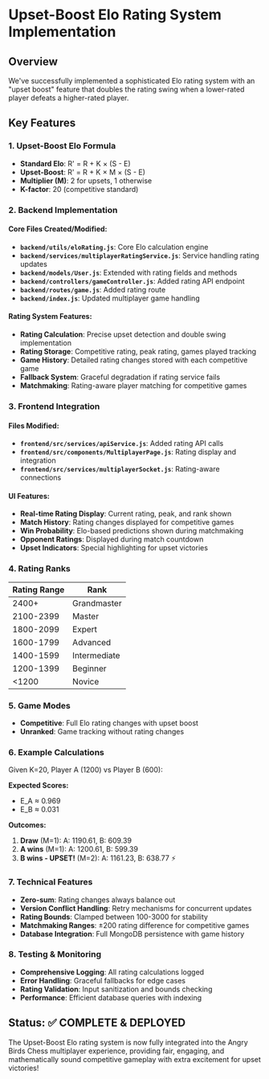 # Upset-Boost Elo Rating System Implementation

## Overview
We've successfully implemented a sophisticated Elo rating system with an "upset boost" feature that doubles the rating swing when a lower-rated player defeats a higher-rated player.

## Key Features

### 1. Upset-Boost Elo Formula
- **Standard Elo**: R' = R + K × (S - E)
- **Upset-Boost**: R' = R + K × M × (S - E)
- **Multiplier (M)**: 2 for upsets, 1 otherwise
- **K-factor**: 20 (competitive standard)

### 2. Backend Implementation

#### Core Files Created/Modified:
- **`backend/utils/eloRating.js`**: Core Elo calculation engine
- **`backend/services/multiplayerRatingService.js`**: Service handling rating updates
- **`backend/models/User.js`**: Extended with rating fields and methods
- **`backend/controllers/gameController.js`**: Added rating API endpoint
- **`backend/routes/game.js`**: Added rating route
- **`backend/index.js`**: Updated multiplayer game handling

#### Rating System Features:
- **Rating Calculation**: Precise upset detection and double swing implementation
- **Rating Storage**: Competitive rating, peak rating, games played tracking  
- **Game History**: Detailed rating changes stored with each competitive game
- **Fallback System**: Graceful degradation if rating service fails
- **Matchmaking**: Rating-aware player matching for competitive games

### 3. Frontend Integration

#### Files Modified:
- **`frontend/src/services/apiService.js`**: Added rating API calls
- **`frontend/src/components/MultiplayerPage.js`**: Rating display and integration
- **`frontend/src/services/multiplayerSocket.js`**: Rating-aware connections

#### UI Features:
- **Real-time Rating Display**: Current rating, peak, and rank shown
- **Match History**: Rating changes displayed for competitive games
- **Win Probability**: Elo-based predictions shown during matchmaking
- **Opponent Ratings**: Displayed during match countdown
- **Upset Indicators**: Special highlighting for upset victories

### 4. Rating Ranks
| Rating Range | Rank |
|--------------|------|
| 2400+ | Grandmaster |
| 2100-2399 | Master |
| 1800-2099 | Expert |
| 1600-1799 | Advanced |
| 1400-1599 | Intermediate |
| 1200-1399 | Beginner |
| <1200 | Novice |

### 5. Game Modes
- **Competitive**: Full Elo rating changes with upset boost
- **Unranked**: Game tracking without rating changes

### 6. Example Calculations

Given K=20, Player A (1200) vs Player B (600):

**Expected Scores:**
- E_A ≈ 0.969
- E_B ≈ 0.031

**Outcomes:**
1. **Draw** (M=1): A: 1190.61, B: 609.39
2. **A wins** (M=1): A: 1200.61, B: 599.39  
3. **B wins - UPSET!** (M=2): A: 1161.23, B: 638.77 ⚡

### 7. Technical Features
- **Zero-sum**: Rating changes always balance out
- **Version Conflict Handling**: Retry mechanisms for concurrent updates
- **Rating Bounds**: Clamped between 100-3000 for stability
- **Matchmaking Ranges**: ±200 rating difference for competitive games
- **Database Integration**: Full MongoDB persistence with game history

### 8. Testing & Monitoring
- **Comprehensive Logging**: All rating calculations logged
- **Error Handling**: Graceful fallbacks for edge cases
- **Rating Validation**: Input sanitization and bounds checking
- **Performance**: Efficient database queries with indexing

## Status: ✅ COMPLETE & DEPLOYED

The Upset-Boost Elo rating system is now fully integrated into the Angry Birds Chess multiplayer experience, providing fair, engaging, and mathematically sound competitive gameplay with extra excitement for upset victories!
